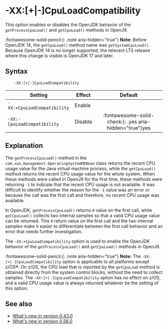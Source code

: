 <!--
* Copyright (c) 2017, 2025 IBM Corp. and others
*
* This program and the accompanying materials are made
* available under the terms of the Eclipse Public License 2.0
* which accompanies this distribution and is available at
* https://www.eclipse.org/legal/epl-2.0/ or the Apache
* License, Version 2.0 which accompanies this distribution and
* is available at https://www.apache.org/licenses/LICENSE-2.0.
*
* This Source Code may also be made available under the
* following Secondary Licenses when the conditions for such
* availability set forth in the Eclipse Public License, v. 2.0
* are satisfied: GNU General Public License, version 2 with
* the GNU Classpath Exception [1] and GNU General Public
* License, version 2 with the OpenJDK Assembly Exception [2].
*
* [1] https://www.gnu.org/software/classpath/license.html
* [2] https://openjdk.org/legal/assembly-exception.html
*
* SPDX-License-Identifier: EPL-2.0 OR Apache-2.0 OR GPL-2.0-only WITH Classpath-exception-2.0 OR GPL-2.0-only WITH OpenJDK-assembly-exception-1.0
-->

# -XX:[+|-]CpuLoadCompatibility

This option enables or disables the OpenJDK behavior of the `getProcessCpuLoad()` and `getCpuLoad()` methods in OpenJ9.

:fontawesome-solid-pencil:{: .note aria-hidden="true"} **Note:** Before OpenJDK 14, the `getCpuLoad()` method name was `getSystemCpuLoad()`. Because OpenJDK 14 is no longer supported, the relevant LTS release where this change is visible is OpenJDK 17 and later.

## Syntax

        -XX:[+|-]CpuLoadCompatibility

| Setting               | Effect  | Default                                                                            |
|-----------------------|---------|:----------------------------------------------------------------------------------:|
| `-XX:+CpuLoadCompatibility` |  Enable   |                             |
| `-XX:-CpuLoadCompatibility` |  Disable  |   :fontawesome-solid-check:{: .yes aria-hidden="true"}<span class="sr-only">yes</span>         |

## Explanation

The `getProcessCpuLoad()` method in the `com.sun.management.OperatingSystemMXBean` class returns the recent CPU usage value for the Java virtual machine process, while the `getCpuLoad()` method returns the recent CPU usage value for the whole system. When these methods were called in OpenJ9 for the first time, these methods were returning `-1` to indicate that the recent CPU usage is not available. It was difficult to identify whether the reason for the `-1` value was an error or because the call was the first call and therefore, no recent CPU usage was available.

In OpenJDK, `getProcessCpuLoad()` returns `0` value on the first call, while `getCpuLoad()` collects two internal samples so that a valid CPU usage value can be returned. This `0` return value on the first call and the two internal samples make it easier to differentiate between the first call behavior and an error that needs further investigation.

The `-XX:+CpuLoadCompatibility` option is used to enable the OpenJDK behavior of the `getProcessCpuLoad()` and `getCpuLoad()` methods in OpenJ9.

:fontawesome-solid-pencil:{: .note aria-hidden="true"} **Note:** The `-XX:[+|-]CpuLoadCompatibility` option is applicable to all platforms except z/OS&reg;. On z/OS, the CPU load that is reported by the `getCpuLoad` method is obtained directly from the system control blocks, without the need to collect samples. The `-XX:[+|-]CpuLoadCompatibility` option has no effect on z/OS, and a valid CPU usage value is always returned whatever be the setting of this option.

## See also

- [What's new in version 0.43.0](version0.43.md#new-xx-cpuloadcompatibility-option-added)
- [What's new in version 0.56.0](version0.56.md#change-in-the-getcpuload-method-return-value-based-on-the-platform)

<!-- ==== END OF TOPIC ==== xxcpuloadcompatibility.md ==== -->
